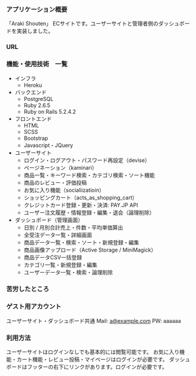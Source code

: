 ### アプリケーション概要
「Araki Shouten」
ECサイトです。ユーザーサイトと管理者側のダッシュボードを実装しました。

### URL

### 機能・使用技術　一覧
* インフラ
    * Heroku
* バックエンド
    * PostgreSQL
    * Ruby 2.6.5
    * Ruby on Rails 5.2.4.2
* フロントエンド
    * HTML
    * SCSS
    * Bootstrap
    * Javascript・JQuery
* ユーザーサイト
    * ログイン・ログアウト・パスワード再設定（devise）
    * ページネーション（kaminari）
    * 商品一覧・キーワード検索・カテゴリ検索・ソート機能
    * 商品のレビュー・評価投稿
    * お気に入り機能（socialiizatioin）
    * ショッピングカート（acts_as_shopping_cart）
    * クレジットカード登録・更新・決済: PAY.JP API
    * ユーザー注文履歴・情報登録・編集・退会（論理削除）
* ダッシュボード（管理画面） 
    * 日別 / 月別合計売上・件数・平均単価算出
    * 全受注データ一覧・詳細画面
    * 商品データ一覧・検索・ソート・新規登録・編集
    * 商品画像アップロード（Active Storage / MiniMagick）
    * 商品データCSV一括登録
    * カテゴリ一覧・新規登録・編集
    * ユーザーデータ一覧・検索・論理削除

### 苦労したところ


### ゲスト用アカウント
ユーザーサイト・ダッシュボード共通
Mail: a@example.com
PW: aaaaaa

### 利用方法
ユーザーサイトはログインなしでも基本的には閲覧可能です。
お気に入り機能・カート機能・レビュー投稿・マイページはログインが必要です。
ダッシュボードはフッターの右下にリンクがあります。ログインが必要です。